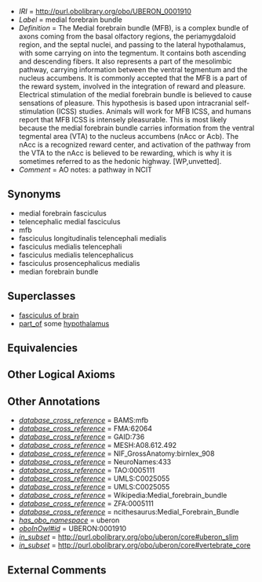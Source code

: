  * *IRI* = http://purl.obolibrary.org/obo/UBERON_0001910
 * *Label* = medial forebrain bundle
 * *Definition* = The Medial forebrain bundle (MFB), is a complex bundle of axons coming from the basal olfactory regions, the periamygdaloid region, and the septal nuclei, and passing to the lateral hypothalamus, with some carrying on into the tegmentum. It contains both ascending and descending fibers. It also represents a part of the mesolimbic pathway, carrying information between the ventral tegmentum and the nucleus accumbens. It is commonly accepted that the MFB is a part of the reward system, involved in the integration of reward and pleasure. Electrical stimulation of the medial forebrain bundle is believed to cause sensations of pleasure. This hypothesis is based upon intracranial self-stimulation (ICSS) studies. Animals will work for MFB ICSS, and humans report that MFB ICSS is intensely pleasurable. This is most likely because the medial forebrain bundle carries information from the ventral tegmental area (VTA) to the nucleus accumbens (nAcc or Acb). The nAcc is a recognized reward center, and activation of the pathway from the VTA to the nAcc is believed to be rewarding, which is why it is sometimes referred to as the hedonic highway. [WP,unvetted].
 * *Comment* = AO notes: a pathway in NCIT

## Synonyms

 * medial forebrain fasciculus
 * telencephalic medial fasciculus
 * mfb
 * fasciculus longitudinalis telencephali medialis
 * fasciculus medialis telencephali
 * fasciculus medialis telencephalicus
 * fasciculus prosencephalicus medialis
 * median forebrain bundle

## Superclasses

 * [fasciculus of brain](../../UBERON/38/UBERON_0005838.md)
 * [part_of](../../BFO/50/BFO_0000050.md) some [hypothalamus](../../UBERON/98/UBERON_0001898.md)

## Equivalencies


## Other Logical Axioms


## Other Annotations

 * *[database_cross_reference](../../ef/oboInOwl#hasDbXref.md)* = BAMS:mfb
 * *[database_cross_reference](../../ef/oboInOwl#hasDbXref.md)* = FMA:62064
 * *[database_cross_reference](../../ef/oboInOwl#hasDbXref.md)* = GAID:736
 * *[database_cross_reference](../../ef/oboInOwl#hasDbXref.md)* = MESH:A08.612.492
 * *[database_cross_reference](../../ef/oboInOwl#hasDbXref.md)* = NIF_GrossAnatomy:birnlex_908
 * *[database_cross_reference](../../ef/oboInOwl#hasDbXref.md)* = NeuroNames:433
 * *[database_cross_reference](../../ef/oboInOwl#hasDbXref.md)* = TAO:0005111
 * *[database_cross_reference](../../ef/oboInOwl#hasDbXref.md)* = UMLS:C0025055
 * *[database_cross_reference](../../ef/oboInOwl#hasDbXref.md)* = UMLS:C0025055
 * *[database_cross_reference](../../ef/oboInOwl#hasDbXref.md)* = Wikipedia:Medial_forebrain_bundle
 * *[database_cross_reference](../../ef/oboInOwl#hasDbXref.md)* = ZFA:0005111
 * *[database_cross_reference](../../ef/oboInOwl#hasDbXref.md)* = ncithesaurus:Medial_Forebrain_Bundle
 * *[has_obo_namespace](../../ce/oboInOwl#hasOBONamespace.md)* = uberon
 * *[oboInOwl#id](../../id/oboInOwl#id.md)* = UBERON:0001910
 * *[in_subset](../../et/oboInOwl#inSubset.md)* = http://purl.obolibrary.org/obo/uberon/core#uberon_slim
 * *[in_subset](../../et/oboInOwl#inSubset.md)* = http://purl.obolibrary.org/obo/uberon/core#vertebrate_core

## External Comments

